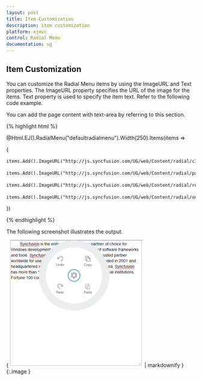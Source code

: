 ```yaml
---
layout: post
title: Item-Customization
description: item customization
platform: ejmvc
control: Radial Menu
documentation: ug
---
```


## Item Customization

You can customize the Radial Menu items by using the ImageURL and Text properties. The ImageURL property specifies the URL of the image for the items. Text property is used to specify the item text. Refer to the following code example.

You can add the page content with text-area by referring to this section.



{% highlight html %}



@Html.EJ().RadialMenu("defaultradialmenu").Width(250).Items(items =>

{

    items.Add().ImageURL("http://js.syncfusion.com/UG/web/Content/radial/c1.png").Text("Copy");

    items.Add().ImageURL("http://js.syncfusion.com/UG/web/Content/radial/paste.png").Text("Paste");

    items.Add().ImageURL("http://js.syncfusion.com/UG/web/Content/radial/redo.png").Text("Redo");

    items.Add().ImageURL("http://js.syncfusion.com/UG/web/Content/radial/undo.png").Text("Undo");

})

<script type="text/javascript">

    $(function () {        

        $("#rteSampleone").select(function (e) {

            $('#defaultradialmenu').ejRadialMenu("show");

        });

    });

</script>



{% endhighlight %}



The following screenshot illustrates the output.

{ ![](Item-Customization_images/Item-Customization_img1.png) | markdownify }
{:.image }


